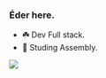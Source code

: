 ### Éder here.

- ☘️ Dev Full stack.
- 📜 Studing Assembly.

<picture>
  <source
    srcset="https://github-readme-stats.vercel.app/api?username=eder-xavier&show_icons=true&theme=dark&bg_color=linear-gradient(to bottom, #f5f5dc, #e6d5b8)&text_color=#3498db&icon_color=#3498db&title_color=#3498db"
    media="(prefers-color-scheme: dark)"
  />
  <source
    srcset="https://github-readme-stats.vercel.app/api?username=eder-xavier&show_icons=true&theme=light&bg_color=linear-gradient(to bottom, #f5f5dc, #e6d5b8)&text_color=#4169e1&icon_color=#4169e1&title_color=#4169e1"
    media="(prefers-color-scheme: light), (prefers-color-scheme: no-preference)"
  />
  <img src="https://github-readme-stats.vercel.app/api?username=eder-xavier&show_icons=true&bg_color=linear-gradient(to bottom, #f5f5dc, #e6d5b8)&text_color=#4169e1&icon_color=#4169e1&title_color=#4169e1" />
</picture>







